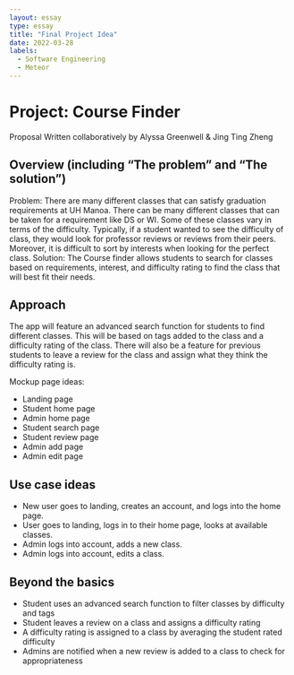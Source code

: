 ```yaml
---
layout: essay
type: essay
title: "Final Project Idea"
date: 2022-03-28
labels:
  - Software Engineering
  - Meteor
---
```

# Project: Course Finder

Proposal Written collaboratively by Alyssa Greenwell & Jing Ting Zheng

## Overview (including “The problem” and “The solution”)

Problem: There are many different classes that can satisfy graduation requirements at UH Manoa. There can be many different classes that can be taken for a requirement like DS or WI. Some of these classes vary in terms of the difficulty. Typically, if a student wanted to see the difficulty of class, they would look for professor reviews or reviews from their peers. Moreover, it is difficult to sort by interests when looking for the perfect class. 
Solution: The Course finder allows students to search for classes based on requirements, interest, and difficulty rating to find the class that will best fit their needs.

## Approach

The app will feature an advanced search function for students to find different classes. This will be based on tags added to the class and a difficulty rating of the class. There will also be a feature for previous students to leave a review for the class and assign what they think the difficulty rating is.

Mockup page ideas:

* Landing page
* Student home page
* Admin home page
* Student search page
* Student review page
* Admin add page
* Admin edit page

## Use case ideas

* New user goes to landing, creates an account, and logs into the home page.
* User goes to landing, logs in to their home page, looks at available classes.
* Admin logs into account, adds a new class.
* Admin logs into account, edits a class.

## Beyond the basics

* Student uses an advanced search function to filter classes by difficulty and tags
* Student leaves a review on a class and assigns a difficulty rating
* A difficulty rating is assigned to a class by averaging the student rated difficulty
* Admins are notified when a new review is added to a class to check for appropriateness

